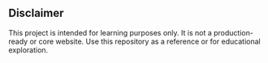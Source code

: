 ## Disclaimer

This project is intended for learning purposes only. It is not a production-ready or core website. Use this repository as a reference or for educational exploration.